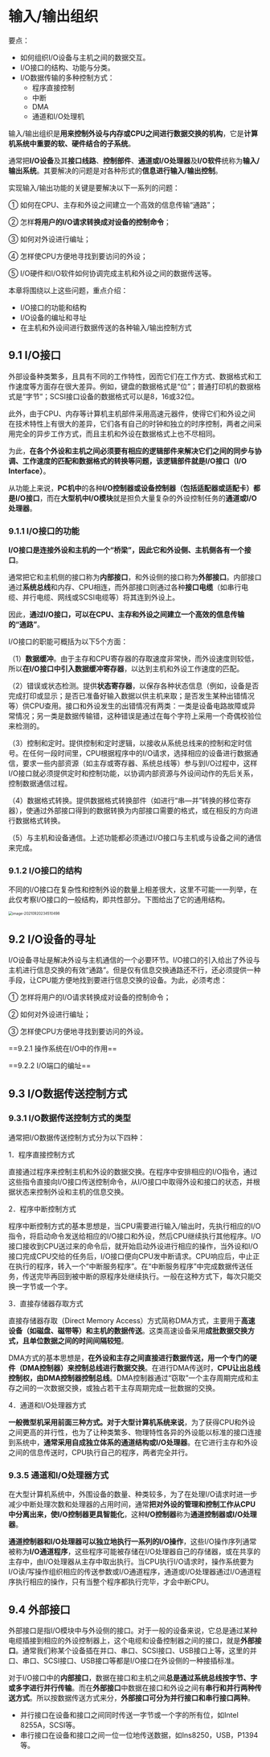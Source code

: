 # 输入/输出组织

要点：

- 如何组织I/O设备与主机之间的数据交互。
- I/O接口的结构、功能与分类。
- I/O数据传输的多种控制方式：
  - 程序直接控制
  - 中断
  - DMA
  - 通道和I/O处理机

输入/输出组织是**用来控制外设与内存或CPU之间进行数据交换的机构**，它是**计算机系统中重要的软、硬件结合的子系统**。

通常把**I/O设备**及其**接口线路**、**控制部件**、**通道或I/O处理器**及**I/O软件**统称为**输入/输出系统**。其要解决的问题是对各种形式的**信息进行输入/输出控制**。

实现输入/输出功能的关键是要解决以下一系列的问题：

① 如何在CPU、主存和外设之间建立一个高效的信息传输“通路”；

② 怎样**将用户的I/O请求转换成对设备的控制命令**；

③ 如何对外设进行编址；

④ 怎样使CPU方便地寻找到要访问的外设；

⑤ I/O硬件和I/O软件如何协调完成主机和外设之间的数据传送等。



本章将围绕以上这些问题，重点介绍：

* I/O接口的功能和结构
* I/O设备的编址和寻址
* 在主机和外设间进行数据传送的各种输入/输出控制方式



## 9.1 I/O接口

外部设备种类繁多，且具有不同的工作特性，因而它们在工作方式、数据格式和工作速度等方面存在很大差异。例如，键盘的数据格式是“位”；普通打印机的数据格式是“字节”；SCSI接口设备的数据格式可以是8，16或32位。

此外，由于CPU、内存等计算机主机部件采用高速元器件，使得它们和外设之间在技术特性上有很大的差异，它们各有自己的时钟和独立的时序控制，两者之间采用完全的异步工作方式，而且主机和外设在数据格式上也不尽相同。

为此，**在各个外设和主机之间必须要有相应的逻辑部件来解决它们之间的同步与协调、工作速度的匹配和数据格式的转换等问题，该逻辑部件就是I/O接口（I/O Interface）**。

从功能上来说，**PC机中**的各种**I/O控制器或设备控制器（包括适配器或适配卡）都是I/O接口**，而在**大型机中I/O模块**就是担负大量复杂的外设控制任务的**通道或I/O处理器**。

### 9.1.1 I/O接口的功能

**I/O接口是连接外设和主机的一个“桥梁”，因此它和外设侧、主机侧各有一个接口**。

通常把它和主机侧的接口称为**内部接口**，和外设侧的接口称为**外部接口**。内部接口通过**系统总线**和内存、CPU相连，而外部接口则通过各种**接口电缆**（如串行电缆、并行电缆、网线或SCSI电缆等）将其连到外设上。

因此，**通过I/O接口，可以在CPU、主存和外设之间建立一个高效的信息传输的“通路”**。

I/O接口的职能可概括为以下5个方面：

（1）**数据缓冲**。由于主存和CPU寄存器的存取速度非常快，而外设速度则较低，所以**在I/O接口中引入数据缓冲寄存器**，以达到主机和外设工作速度的匹配。

（2）错误或状态检测。提供**状态寄存器**，以保存各种状态信息（例如，设备是否完成打印或显示；是否已准备好输入数据以供主机来取；是否发生某种出错情况等）供CPU查用。接口和外设发生的出错情况有两类：一类是设备电路故障或异常情况；另一类是数据传输错，这种错误是通过在每个字符上采用一个奇偶校验位来检测的。

（3）控制和定时。提供控制和定时逻辑，以接收从系统总线来的控制和定时信号。在任何一段时间里，CPU根据程序中的I/O请求，选择相应的设备进行数据通信，要求一些内部资源（如主存或寄存器、系统总线等）参与到I/O过程中，这样I/O接口就必须提供定时和控制功能，以协调内部资源与外设间动作的先后关系，控制数据通信过程。

（4）数据格式转换。提供数据格式转换部件（如进行“串—并”转换的移位寄存器），使通过外部接口得到的数据转换为内部接口需要的格式，或在相反的方向进行数据格式转换。

（5）与主机和设备通信。上述功能都必须通过I/O接口与主机或与设备之间的通信来完成。

### 9.1.2 I/O接口的结构

不同的I/O接口在复杂性和控制外设的数量上相差很大，这里不可能一一列举，在此仅考察I/O接口的一般结构，即共性部分。下图给出了它的通用结构。

<img src="https://i.loli.net/2021/09/20/jUQhwniZdq38C9G.png" alt="image-20210920234510498" style="zoom:50%;" />

## 9.2 I/O设备的寻址

I/O设备寻址是解决外设与主机通信的一个必要环节。I/O接口的引入给出了外设与主机进行信息交换的有效“通路”。但是仅有信息交换通路还不行，还必须提供一种手段，让CPU能方便地找到要进行信息交换的设备。为此，必须考虑：

① 怎样将用户的I/O请求转换成对设备的控制命令；

② 如何对外设进行编址；

③ 怎样使CPU方便地寻找到要访问的外设。

==9.2.1 操作系统在I/O中的作用==

==9.2.2 I/O端口的编址==

## 9.3 I/O数据传送控制方式

### 9.3.1 I/O数据传送控制方式的类型

通常把I/O数据传送控制方式分为以下四种：

1．程序直接控制方式

直接通过程序来控制主机和外设的数据交换。在程序中安排相应的I/O指令，通过这些指令直接向I/O接口传送控制命令，从I/O接口中取得外设和接口的状态，并根据状态来控制外设和主机的信息交换。

2．程序中断控制方式

程序中断控制方式的基本思想是，当CPU需要进行输入/输出时，先执行相应的I/O指令，将启动命令发送给相应的I/O接口和外设，然后CPU继续执行其他程序。I/O接口接收到CPU送过来的命令后，就开始启动外设进行相应的操作，当外设和I/O接口完成CPU交给的任务后，I/O接口便向CPU发中断请求。CPU响应后，中止正在执行的程序，转入一个“中断服务程序”。在“中断服务程序”中完成数据传送任务，传送完毕再回到被中断的原程序处继续执行。一般在这种方式下，每次只能交换一字节或一个字。

3．直接存储器存取方式

直接存储器存取（Direct Memory Access）方式简称DMA方式，主要用于**高速设备（如磁盘、磁带等）和主机的数据传送**。这类高速设备采用**成批数据交换方式，且单位数据之间的时间间隔较短**。

DMA方式的基本思想是，**在外设和主存之间直接进行数据传送，用一个专门的硬件（DMA控制器）来控制总线进行数据交换**。在进行DMA传送时，**CPU让出总线控制权，由DMA控制器控制总线**。DMA控制器通过“窃取”一个主存周期完成和主存之间的一次数据交换，或独占若干主存周期完成一批数据的交换。

4．通道和I/O处理器方式

**一般微型机采用前面三种方式。对于大型计算机系统来说**，为了获得CPU和外设之间更高的并行性，也为了让种类繁多、物理特性各异的外设能以标准的接口连接到系统中，**通常采用自成独立体系的通道结构或I/O处理器**。在它进行主存和外设之间的信息传送时，CPU执行自己的程序，两者完全并行。

### 9.3.5 通道和I/O处理器方式

在大型计算机系统中，外围设备的数量、种类较多，为了在处理I/O请求时进一步减少中断处理次数和处理器的占用时间，通常**把对外设的管理和控制工作从CPU中分离出来，使I/O控制器更具智能化**，这种**I/O控制器**称为**通道控制器或I/O处理器**。

**通道控制器和I/O处理器可以独立地执行一系列的I/O操作**，这些I/O操作序列通常被称为**I/O通道程序**，这些程序可能被存储在I/O处理器自己的存储器，或在共享的主存中，由I/O处理器从主存中取出执行。当CPU执行I/O请求时，操作系统要为I/O读/写操作组织相应的传送参数或I/O通道程序，通道或I/O处理器通过I/O通道程序执行相应的操作，只有当整个程序都执行完毕，才会中断CPU。



## 9.4 外部接口

外部接口是指I/O模块中与外设侧的接口。对于一般的设备来说，它总是通过某种电缆插接到相应的外设控制器上，这个电缆和设备控制器之间的接口，就是**外部接口**。通常我们称某个设备插在并口、串口、SCSI接口、USB接口上等，这里的并口、串口、SCSI接口、USB接口等都是I/O接口在外设侧的一种接插标准。

对于I/O接口中的**内部接口**，数据在接口和主机之间**总是通过系统总线按字节、字或多字进行并行传输**。而在**外部接口**中数据在接口和外设之间有**串行和并行两种传送方式**。所以按数据传送方式来分，**外部接口可分为并行接口和串行接口两种**。

- 并行接口在设备和接口之间同时传送一字节或一个字的所有位，如Intel 8255A，SCSI等。
- 串行接口在设备和接口之间一位一位地传送数据，如Ins8250，USB，P1394等。



